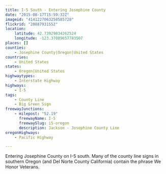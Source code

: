 ```yaml
---
title: I-5 South - Entering Josephine County
date: "2015-08-17T15:59:32Z"
imageid: "4141227063258585728"
flickrid: "20887931552"
location:
    latitude: 42.73929834262524
    longitude: -123.37089657783507
places: []
counties:
    - Josephine County|Oregon|United States
countries:
    - United States
states:
    - Oregon|United States
highwaytypes:
    - Interstate Highway
highways:
    - I-5
tags:
    - County Line
    - Big Green Sign
freewayJunctions:
    - milepost: "52.19"
      freewayName: I-5
      freewaySlug: i5-oregon
      description: Jackson - Josephine County Line
oregonHighways:
    - Pacific Highway

---
```

Entering Josephine County on I-5 south.  Many of the county line signs in southern Oregon (and Del Norte County California) contain the phrase We Honor Veterans.